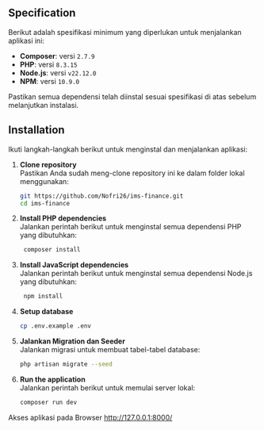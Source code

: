 ## Specification

Berikut adalah spesifikasi minimum yang diperlukan untuk menjalankan aplikasi ini:

- **Composer**: versi `2.7.9`
- **PHP**: versi `8.3.15`
- **Node.js**: versi `v22.12.0`
- **NPM**: versi `10.9.0`

Pastikan semua dependensi telah diinstal sesuai spesifikasi di atas sebelum melanjutkan instalasi.

## Installation

Ikuti langkah-langkah berikut untuk menginstal dan menjalankan aplikasi:

1. **Clone repository**  
   Pastikan Anda sudah meng-clone repository ini ke dalam folder lokal menggunakan:
   ```bash
   git https://github.com/Nofri26/ims-finance.git
   cd ims-finance
   ```
2. **Install PHP dependencies**  
   Jalankan perintah berikut untuk menginstal semua dependensi PHP yang dibutuhkan:
   ```bash
    composer install
   ```
3. **Install JavaScript dependencies**  
   Jalankan perintah berikut untuk menginstal semua dependensi Node.js yang dibutuhkan:
   ```bash
    npm install
   ```
4. **Setup database**
   ```bash
   cp .env.example .env
   ```
5. **Jalankan Migration dan Seeder**  
   Jalankan migrasi untuk membuat tabel-tabel database:
   ```bash
   php artisan migrate --seed
    ```
6. **Run the application**  
   Jalankan perintah berikut untuk memulai server lokal:
   ```bash
   composer run dev
    ```
Akses aplikasi pada Browser http://127.0.0.1:8000/
